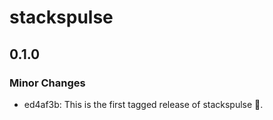 # stackspulse

## 0.1.0

### Minor Changes

- ed4af3b: This is the first tagged release of stackspulse 🎊.
